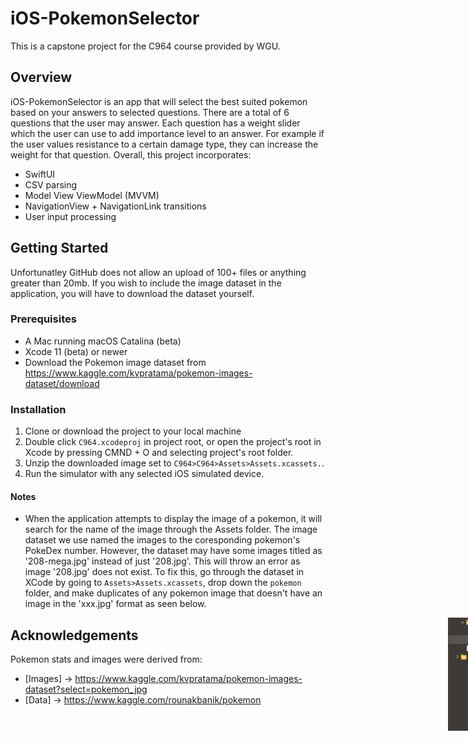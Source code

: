 # iOS-PokemonSelector
This is a capstone project for the C964 course provided by WGU. 


## Overview
iOS-PokemonSelector is an app that will select the best suited pokemon based on your answers to selected questions. There are a total of 6 questions that the user may answer. Each question has a weight slider which the user can use to add importance level to an answer. For example if the user values resistance to a certain damage type, they can increase the weight for that question. 
Overall, this project incorporates:

- SwiftUI
- CSV parsing
- Model View ViewModel (MVVM)
- NavigationView + NavigationLink transitions
- User input processing

## Getting Started
Unfortunatley GitHub does not allow an upload of 100+ files or anything greater than 20mb. If you wish to include the image dataset in the application, you will have to download the dataset yourself. 

### Prerequisites
- A Mac running macOS Catalina (beta)
- Xcode 11 (beta) or newer
- Download the Pokemon image dataset from https://www.kaggle.com/kvpratama/pokemon-images-dataset/download

### Installation
1. Clone or download the project to your local machine
2. Double click `C964.xcodeproj` in project root, or open the project's root in Xcode by pressing CMND + O and selecting project's root folder. 
3. Unzip the downloaded image set to `C964>C964>Assets>Assets.xcassets.`.  
4. Run the simulator with any selected iOS simulated device.

#### Notes
- When the application attempts to display the image of a pokemon, it will search for the name of the image through the Assets folder. The image dataset we use named the images to the coresponding pokemon's PokeDex number. However, the dataset may have some images titled as '208-mega.jpg' instead of just '208.jpg'. This will throw an error as image '208.jpg' does not exist. To fix this, go through the dataset in XCode by going to `Assets>Assets.xcassets`, drop down the `pokemon` folder, and make duplicates of any pokemon image that doesn't have an image in the 'xxx.jpg' format as seen below. 

<div style="width: 1000px; height 600px;"><img src="Screen Shot 2021-04-07 at 4.47.01 PM.png" width="30%" height="30%" align="right"></div>

## Acknowledgements
Pokemon stats and images were derived from:

- [Images] -> https://www.kaggle.com/kvpratama/pokemon-images-dataset?select=pokemon_jpg
- [Data] -> https://www.kaggle.com/rounakbanik/pokemon

